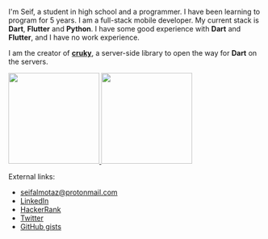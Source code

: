 <!--
**seifalmotaz/seifalmotaz** is a ✨ _special_ ✨ repository because its `README.md` (this file) appears on your GitHub profile.

Here are some ideas to get you started:

- 🔭 I’m currently working on ...
- 🌱 I’m currently learning ...
- 👯 I’m looking to collaborate on ...
- 🤔 I’m looking for help with ...
- 💬 Ask me about ...
- 📫 How to reach me: ...
- 😄 Pronouns: ...
- ⚡ Fun fact: ...
-->

I'm Seif, a student in high school and a programmer. I have been learning to program for 5 years. I am a full-stack mobile developer. My current stack is __Dart__, __Flutter__ and __Python__. I have some good experience with __Dart__ and __Flutter__, and I have no work experience.

I am the creator of [__cruky__](https://seifalmotaz.github.io/cruky/), a server-side library to open the way for __Dart__ on the servers.

<div>
  <a href="https://github.com/jonataslaw">
  <img height="180em" src="https://github-readme-stats.vercel.app/api?username=seifalmotaz&count_private=true&show_icons=true&theme=dark"/>
  <img height="180em" src="https://github-readme-stats.vercel.app/api/top-langs/?username=seifalmotaz&layout=compact&langs_count=7&theme=dark"/>
  </a>
</div>


External links:

- seifalmotaz@protonmail.com
- [LinkedIn](https://www.linkedin.com/in/seif-almotaz-936221225/)
- [HackerRank](https://www.hackerrank.com/seifelmotaz)
- [Twitter](https://twitter.com/AlmotazSeif)
- [GitHub gists](https://gist.github.com/seifalmotaz)
